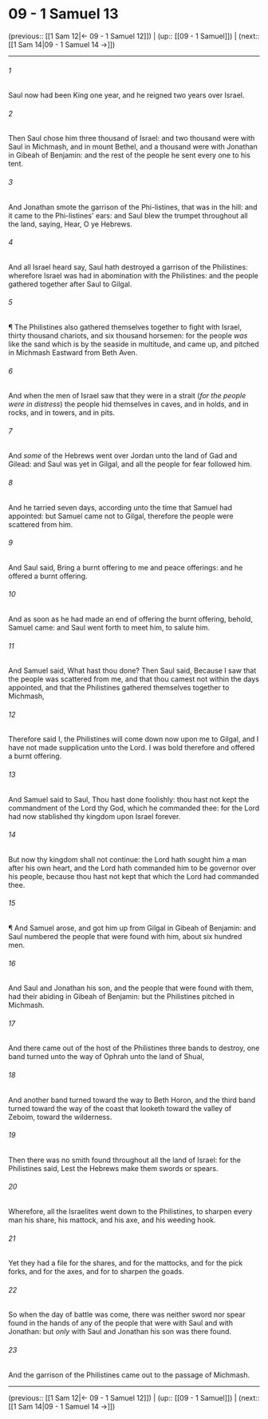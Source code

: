 # 09 - 1 Samuel 13

(previous:: [[1 Sam 12|← 09 - 1 Samuel 12]]) | (up:: [[09 - 1 Samuel]]) | (next:: [[1 Sam 14|09 - 1 Samuel 14 →]])

***


###### 1 
Saul now had been King one year, and he reigned two years over Israel. 

###### 2 
Then Saul chose him three thousand of Israel: and two thousand were with Saul in Michmash, and in mount Bethel, and a thousand were with Jonathan in Gibeah of Benjamin: and the rest of the people he sent every one to his tent. 

###### 3 
And Jonathan smote the garrison of the Phi-listines, that was in the hill: and it came to the Phi-listines' ears: and Saul blew the trumpet throughout all the land, saying, Hear, O ye Hebrews. 

###### 4 
And all Israel heard say, Saul hath destroyed a garrison of the Philistines: wherefore Israel was had in abomination with the Philistines: and the people gathered together after Saul to Gilgal. 

###### 5 
¶ The Philistines also gathered themselves together to fight with Israel, thirty thousand chariots, and six thousand horsemen: for the people _was_ like the sand which is by the seaside in multitude, and came up, and pitched in Michmash Eastward from Beth Aven. 

###### 6 
And when the men of Israel saw that they were in a strait (_for the people were in distress_) the people hid themselves in caves, and in holds, and in rocks, and in towers, and in pits. 

###### 7 
And _some_ of the Hebrews went over Jordan unto the land of Gad and Gilead: and Saul was yet in Gilgal, and all the people for fear followed him. 

###### 8 
And he tarried seven days, according unto the time that Samuel had appointed: but Samuel came not to Gilgal, therefore the people were scattered from him. 

###### 9 
And Saul said, Bring a burnt offering to me and peace offerings: and he offered a burnt offering. 

###### 10 
And as soon as he had made an end of offering the burnt offering, behold, Samuel came: and Saul went forth to meet him, to salute him. 

###### 11 
And Samuel said, What hast thou done? Then Saul said, Because I saw that the people was scattered from me, and that thou camest not within the days appointed, and that the Philistines gathered themselves together to Michmash, 

###### 12 
Therefore said I, the Philistines will come down now upon me to Gilgal, and I have not made supplication unto the Lord. I was bold therefore and offered a burnt offering. 

###### 13 
And Samuel said to Saul, Thou hast done foolishly: thou hast not kept the commandment of the Lord thy God, which he commanded thee: for the Lord had now stablished thy kingdom upon Israel forever. 

###### 14 
But now thy kingdom shall not continue: the Lord hath sought him a man after his own heart, and the Lord hath commanded him to be governor over his people, because thou hast not kept that which the Lord had commanded thee. 

###### 15 
¶ And Samuel arose, and got him up from Gilgal in Gibeah of Benjamin: and Saul numbered the people that were found with him, about six hundred men. 

###### 16 
And Saul and Jonathan his son, and the people that were found with them, had their abiding in Gibeah of Benjamin: but the Philistines pitched in Michmash. 

###### 17 
And there came out of the host of the Philistines three bands to destroy, one band turned unto the way of Ophrah unto the land of Shual, 

###### 18 
And another band turned toward the way to Beth Horon, and the third band turned toward the way of the coast that looketh toward the valley of Zeboim, toward the wilderness. 

###### 19 
Then there was no smith found throughout all the land of Israel: for the Philistines said, Lest the Hebrews make them swords or spears. 

###### 20 
Wherefore, all the Israelites went down to the Philistines, to sharpen every man his share, his mattock, and his axe, and his weeding hook. 

###### 21 
Yet they had a file for the shares, and for the mattocks, and for the pick forks, and for the axes, and for to sharpen the goads. 

###### 22 
So when the day of battle was come, there was neither sword nor spear found in the hands of any of the people that were with Saul and with Jonathan: but _only_ with Saul and Jonathan his son was there found. 

###### 23 
And the garrison of the Philistines came out to the passage of Michmash.

***

(previous:: [[1 Sam 12|← 09 - 1 Samuel 12]]) | (up:: [[09 - 1 Samuel]]) | (next:: [[1 Sam 14|09 - 1 Samuel 14 →]])
